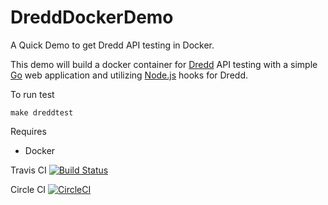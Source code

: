 # DreddDockerDemo
A Quick Demo to get Dredd API testing in Docker.

This demo will build a docker container for [Dredd](https://dredd.readthedocs.io/en/latest/)
API testing with a simple [Go](https://golang.org/)
web application and utilizing [Node.js](https://dredd.readthedocs.io/en/latest/hooks-nodejs/) hooks for Dredd.

To run test
```
make dreddtest
```

Requires
- Docker

Travis CI [![Build Status](https://travis-ci.org/jasonrichardsmith/DreddDockerDemo.svg?branch=master)](https://travis-ci.org/jasonrichardsmith/DreddDockerDemo)

Circle CI [![CircleCI](https://circleci.com/gh/jasonrichardsmith/DreddDockerDemo.svg?style=svg)](https://circleci.com/gh/jasonrichardsmith/DreddDockerDemo)
